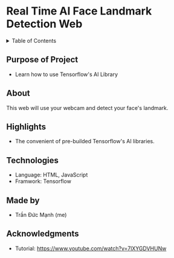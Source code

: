 # Real Time AI Face Landmark Detection Web

<details>
  <summary>Table of Contents</summary>
  <ol>
    <li><a href="#purpose-of-project">Purpose of Project</a></li>
    <li><a href="#about">About</a></li>
    <li><a href="#highlights">Highlights</a></li>
    <li><a href="#technologies">Technologies</a></li>
    <li><a href="#made-by">Made By</a></li>
    <li><a href="#acknowledgments">Acknowledgments</a></li>
  </ol>
</details>

## Purpose of Project

* Learn how to use Tensorflow's AI Library

## About

This web will use your webcam and detect your face's landmark.

## Highlights

* The convenient of pre-builded Tensorflow's AI libraries.

## Technologies

* Language: HTML, JavaScript
* Framwork: Tensorflow

## Made by

* Trần Đức Mạnh (me)

## Acknowledgments

* Tutorial: https://www.youtube.com/watch?v=7lXYGDVHUNw
